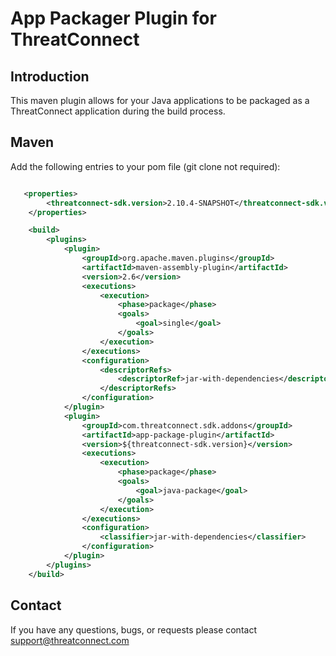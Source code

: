 # App Packager Plugin for ThreatConnect

## Introduction
This maven plugin allows for your Java applications to be packaged as a ThreatConnect application during the build process.

## Maven 
Add the following entries to your pom file (git clone not required):
<br/>
```xml

   <properties>
		<threatconnect-sdk.version>2.10.4-SNAPSHOT</threatconnect-sdk.version>
	</properties>

	<build>
		<plugins>
			<plugin>
				<groupId>org.apache.maven.plugins</groupId>
				<artifactId>maven-assembly-plugin</artifactId>
				<version>2.6</version>
				<executions>
					<execution>
						<phase>package</phase>
						<goals>
							<goal>single</goal>
						</goals>
					</execution>
				</executions>
				<configuration>
					<descriptorRefs>
						<descriptorRef>jar-with-dependencies</descriptorRef>
					</descriptorRefs>
				</configuration>
			</plugin>
			<plugin>
				<groupId>com.threatconnect.sdk.addons</groupId>
				<artifactId>app-package-plugin</artifactId>
				<version>${threatconnect-sdk.version}</version>
				<executions>
					<execution>
						<phase>package</phase>
						<goals>
							<goal>java-package</goal>
						</goals>
					</execution>
				</executions>
				<configuration>
					<classifier>jar-with-dependencies</classifier>
				</configuration>
			</plugin>
		</plugins>
	</build>

```

## Contact

If you have any questions, bugs, or requests please contact support@threatconnect.com

